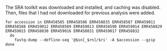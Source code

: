 The SRA toolkit was downloaded and installed, and caching was disabled. Then, files that I had not downloaded for previous analysis were added.
```
for accession in ERR458585 ERR458586 ERR458835 ERR458587 ERR459011 ERR458588 ERR459012 ERR458589 ERR459013 ERR458590 ERR459014 ERR458829 ERR459015 ERR458830 ERR459016 ERR458831 ERR459017 ERR458832	
  do
    fastq-dump --defline-seq '@$sn[_$rn]/$ri' -A $accession --gzip
done
```
